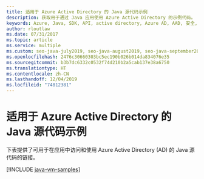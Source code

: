 ```yaml
---
title: 适用于 Azure Active Directory 的 Java 源代码示例
description: 获取用于通过 Java 应用使用 Azure Active Directory 的示例代码。
keywords: Azure, Java, SDK, API, active directory, Azure AD, AAD, 安全, 登录, 身份验证, SSO, SAML
author: rloutlaw
ms.date: 07/31/2017
ms.topic: article
ms.service: multiple
ms.custom: seo-java-july2019, seo-java-august2019, seo-java-september2019
ms.openlocfilehash: 2476c30660303bc5ec190b026b014da834076e35
ms.sourcegitcommit: b3b7dc6332c0532f74d210b2a5cab137e38a6750
ms.translationtype: HT
ms.contentlocale: zh-CN
ms.lasthandoff: 12/04/2019
ms.locfileid: "74812381"
---
```

# <a name="java-source-samples-for-azure-active-directory"></a>适用于 Azure Active Directory 的 Java 源代码示例

下表提供了可用于在应用中访问和使用 Azure Active Directory (AD) 的 Java 源代码的链接。

[!INCLUDE [java-vm-samples](includes/java-aad-samples.md)]